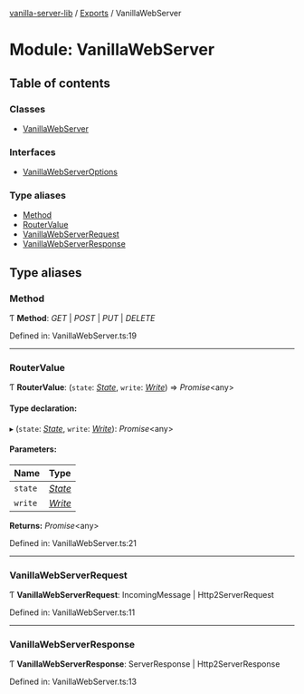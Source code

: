 [vanilla-server-lib](../README.md) / [Exports](../modules.md) / VanillaWebServer

# Module: VanillaWebServer

## Table of contents

### Classes

- [VanillaWebServer](../classes/vanillawebserver.vanillawebserver-1.md)

### Interfaces

- [VanillaWebServerOptions](../interfaces/vanillawebserver.vanillawebserveroptions.md)

### Type aliases

- [Method](vanillawebserver.md#method)
- [RouterValue](vanillawebserver.md#routervalue)
- [VanillaWebServerRequest](vanillawebserver.md#vanillawebserverrequest)
- [VanillaWebServerResponse](vanillawebserver.md#vanillawebserverresponse)

## Type aliases

### Method

Ƭ **Method**: *GET* \| *POST* \| *PUT* \| *DELETE*

Defined in: VanillaWebServer.ts:19

___

### RouterValue

Ƭ **RouterValue**: (`state`: [*State*](../classes/state.state-1.md), `write`: [*Write*](../classes/write.write-1.md)) => *Promise*<any\>

#### Type declaration:

▸ (`state`: [*State*](../classes/state.state-1.md), `write`: [*Write*](../classes/write.write-1.md)): *Promise*<any\>

#### Parameters:

Name | Type |
:------ | :------ |
`state` | [*State*](../classes/state.state-1.md) |
`write` | [*Write*](../classes/write.write-1.md) |

**Returns:** *Promise*<any\>

Defined in: VanillaWebServer.ts:21

___

### VanillaWebServerRequest

Ƭ **VanillaWebServerRequest**: IncomingMessage \| Http2ServerRequest

Defined in: VanillaWebServer.ts:11

___

### VanillaWebServerResponse

Ƭ **VanillaWebServerResponse**: ServerResponse \| Http2ServerResponse

Defined in: VanillaWebServer.ts:13
